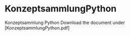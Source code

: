 # KonzeptsammlungPython
Konzeptsammlung Python
Download the document under [KonzeptsammlungPython.pdf]

